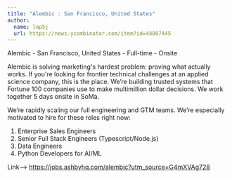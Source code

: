 ```yaml
---
title: "Alembic : San Francisco, United States"
author:
  name: lap5j
  url: https://news.ycombinator.com/item?id=44807445
---
```

Alembic - San Francisco, United States - Full-time - Onsite

Alembic is solving marketing&#x27;s hardest problem: proving what actually works. If you&#x27;re looking for frontier technical challenges at an applied science company, this is the place. We’re building trusted systems that Fortune 100 companies use to make multimillion dollar decisions. We work together 5 days onsite in SoMa.

We’re rapidly scaling our full engineering and GTM teams. We’re especially motivated to hire for these roles right now:

1. Enterprise Sales Engineers 
2. Senior Full Stack Engineers (Typescript&#x2F;Node.js)
3. Data Engineers
4. Python Developers for AI&#x2F;ML

Link--&gt; <a href="https:&#x2F;&#x2F;jobs.ashbyhq.com&#x2F;alembic?utm_source=G4mXVAg728" rel="nofollow">https:&#x2F;&#x2F;jobs.ashbyhq.com&#x2F;alembic?utm_source=G4mXVAg728</a>
<JobApplication />
